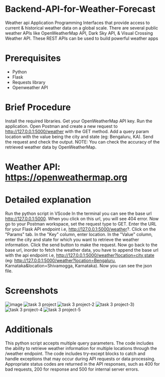 # Backend-API-for-Weather-Forecast
Weather api
Application Programming Interfaces that provide access to current & historical weather data on a global scale. There are several public weather APIs like OpenWeatherMap API, Dark Sky API, & Visual Crossing Weather API. These REST APIs can be used to build powerful weather apps
# Prerequisites

- Python
- Flask
- Requests library
- Openweather API

# Brief Procedure
Install the required libraries.
Get your OpenWeatherMap API key.
Run the application.
Open Postman and create a new request to http://127.0.0.1:5000/weather with the GET method.
Add a query param location with the value being the city and state (eg: Bengaluru, KA).
Send the request and check the output.
NOTE: You can check the accuracy of the retrieved weather data by OpenWeatherMap.

# Weather API:  https://openweathermap.org
# Detailed explanation
Run the python script in VScode
In the terminal you can see the base url http://127.0.0.1:5000. When you click on this url, you will see 404 error.
Now go to your Postman workspace, set the request type to GET.
Enter the URL for your Flask API endpoint i.e, http://127.0.0.1:5000/weather?.
Click on the "Params" tab. In the "Key" column, enter location. In the "Value" column, enter the city and state for which you want to retrieve the weather information.
Click the send button to make the request.
Now go back to the base url, inorder to fetch the weather data, you have to append the base url with the api endpoint i.e, http://127.0.0.1:5000/weather?location=city,state (eg: http://127.0.0.1:5000/weather?location=Bengaluru, Karnataka&location=Shivamogga, Karnataka).
Now you can see the json file.

# Screenshots
![image](https://github.com/Shabaz9380/Backend-API-for-weather-forecast/assets/98687301/68ffc633-4f00-4397-99a9-2c5283d51c06)
![task 3 project](https://github.com/Shabaz9380/Backend-API-for-weather-forecast/assets/98687301/9de54d0e-ba04-4272-9aa9-a52c3691906b)
![task 3 project-2](https://github.com/Shabaz9380/Backend-API-for-weather-forecast/assets/98687301/ddc0442d-8c05-4616-9dbd-726f670ad3e0)
![task 3 project-3](https://github.com/Shabaz9380/Backend-API-for-weather-forecast/assets/98687301/4f723223-1eb2-4e0c-98c7-4fd3fb7c432a))
![task 3 project-4](https://github.com/Shabaz9380/Backend-API-for-weather-forecast/assets/98687301/c90715bb-9e4b-47d7-b725-99b5ca18789e)
![task 3 project-5](https://github.com/Shabaz9380/Backend-API-for-weather-forecast/assets/98687301/5397c68d-3324-4a5c-9114-6bc341e99135)



# Additionals
This python script accepts multiple query parameters. The code includes the ability to retrieve weather information for multiple locations through the /weather endpoint.
The code includes try-except blocks to catch and handle exceptions that may occur during API requests or data processing.
Appropriate status codes are returned in the API responses, such as 400 for bad requests, 200 for response and 500 for internal server errors.
